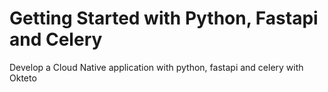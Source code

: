 # Getting Started with Python, Fastapi and Celery
Develop a Cloud Native application with python, fastapi and celery with Okteto
